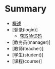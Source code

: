 # Summary

* [概述](README.md)
* [登录(login)]
   * [获取验证码](login/LoginCode.md)
* [教务员(manager)]
* [教师(teacher)]
* [学生(student)]
* [课程(course)]